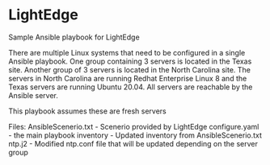 # LightEdge
Sample Ansible playbook for LightEdge

There are multiple Linux systems that need to be configured in a single Ansible playbook. One group containing 3 servers is located in the Texas site. Another group of 3 servers is located in the North Carolina site. The servers in North Carolina are running Redhat Enterprise Linux 8 and the Texas servers are running Ubuntu 20.04. All servers are reachable by the Ansible server. 

This playbook assumes these are fresh servers

Files:
AnsibleScenerio.txt - Scenerio provided by LightEdge
configure.yaml - the main playbook 
inventory - Updated inventory from AnsibleScenerio.txt
ntp.j2 - Modified ntp.conf file that will be updated depending on the server group

